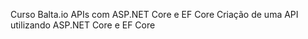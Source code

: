Curso Balta.io APIs com ASP.NET Core e EF Core
Criação de uma API utilizando ASP.NET Core e EF Core
